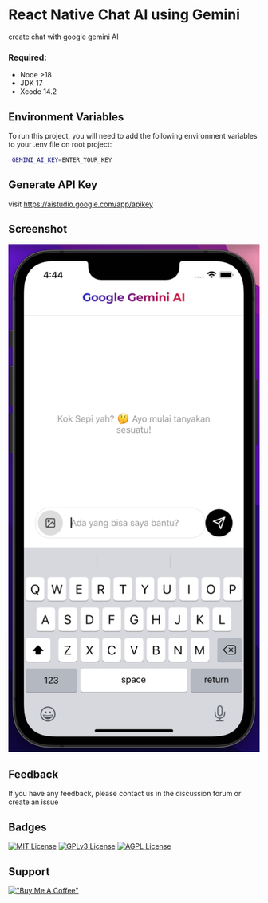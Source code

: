 # React Native Chat AI using Gemini
create chat with google gemini AI

### Required:
* Node >18
* JDK 17
* Xcode 14.2

## Environment Variables

To run this project, you will need to add the following environment variables to your .env file on root project:


```bash
 GEMINI_AI_KEY=ENTER_YOUR_KEY
 ```

## Generate API Key
visit https://aistudio.google.com/app/apikey

## Screenshot
![screenshot](./images/ScreenShot.png)

## Feedback

If you have any feedback, please contact us in the discussion forum or create an issue

## Badges

[![MIT License](https://img.shields.io/badge/License-MIT-green.svg)](https://choosealicense.com/licenses/mit/)
[![GPLv3 License](https://img.shields.io/badge/License-GPL%20v3-yellow.svg)](https://opensource.org/licenses/)
[![AGPL License](https://img.shields.io/badge/license-AGPL-blue.svg)](http://www.gnu.org/licenses/agpl-3.0)

## Support
[!["Buy Me A Coffee"](https://www.buymeacoffee.com/assets/img/custom_images/orange_img.png)](https://buymeacoffee.com/unknown.dev)
